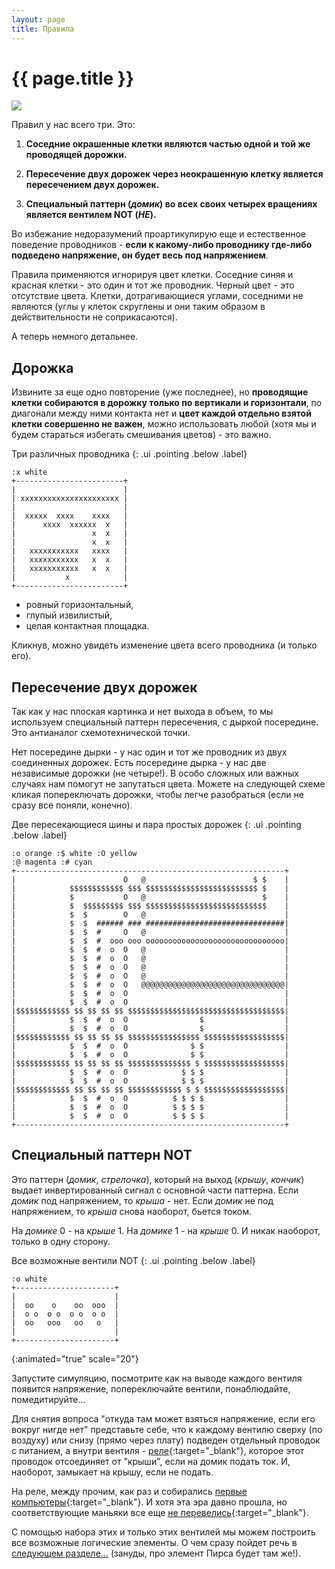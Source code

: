 ```yaml
---
layout: page
title: Правила
---
```

# {{ page.title }}
![](/wire-logic/media/rules.png)

Правил у нас всего три. Это:

1. **Соседние окрашенные клетки являются частью одной и той же проводящей дорожки.**

1. **Пересечение двух дорожек через неокрашенную клетку является пересечением двух дорожек.**

1. **Специальный паттерн (*домик*) во всех своих четырех вращениях является вентилем NOT (*НЕ*).**

Во избежание недоразумений проартикулирую еще и естественное поведение проводников - **если к какому-либо проводнику где-либо подведено напряжение, он будет весь под напряжением**.

Правила применяются игнорируя цвет клетки. Соседние синяя и красная клетки - это один и тот же проводник. Черный цвет - это отсутствие цвета. Клетки, дотрагивающиеся углами, соседними не являются (углы у клеток скруглены и они таким образом в действительности не соприкасаются).

А теперь немного детальнее.

## Дорожка

Извините за еще одно повторение (уже последнее), но **проводящие клетки собираются в дорожку только по вертикали и горизонтали**, по диагонали между ними контакта нет и **цвет каждой отдельно взятой клетки совершенно не важен**, можно использовать любой (хотя мы и будем стараться избегать смешивания цветов) - это важно.

Три различных проводника
{: .ui .pointing .below .label}
```layout
:x white
+------------------------+
|                        |
| xxxxxxxxxxxxxxxxxxxxxx |
|                        |
|  xxxxx  xxxx    xxxx   |
|      xxxx  xxxxxx  x   |
|                 x  x   |
|                 x  x   |
|   xxxxxxxxxxx   xxxx   |
|   xxxxxxxxxxx   x  x   |
|   xxxxxxxxxxx   x  x   |
|           x            |
+------------------------+
```
* ровный горизонтальный,
* глупый извилистый,
* целая контактная площадка.

Кликнув, можно увидеть изменение цвета всего проводника (и только его).

## Пересечение двух дорожек

Так как у нас плоская картинка и нет выхода в объем, то мы используем специальный паттерн пересечения, с дыркой посередине. Это антианалог схемотехнической точки.

Нет посередине дырки - у нас один и тот же проводник из двух соединенных дорожек. Есть посередине дырка - у нас две независимые дорожки (не четыре!).
В особо сложных или важных случаях нам помогут не запутаться цвета. Можете на следующей схеме кликая попереключать дорожки, чтобы легче разобраться (если не сразу все поняли, конечно).

Две пересекающиеся шины и пара простых дорожек
{: .ui .pointing .below .label}
```layout
:o orange :$ white :O yellow
:@ magenta :# cyan
+------------------------------------------------------------+
|                        O   @                        $ $    |
|            $$$$$$$$$$$$ $$$ $$$$$$$$$$$$$$$$$$$$$$$$$ $    |
|            $           O   @                          $    |
|            $  $$$$$$$$$ $$$ $$$$$$$$$$$$$$$$$$$$$$$$$$$    |
|            $  $        O   @                               |
|            $  $  ###### ### ###############################|
|            $  $  #     O   @                               |
|            $  $  #  ooo ooo ooooooooooooooooooooooooooooooo|
|            $  $  #  o  O   @                               |
|            $  $  #  o  O   @                               |
|            $  $  #  o  O   @                               |
|            $  $  #  o  O   @                               |
|            $  $  #  o  O   @@@@@@@@@@@@@@@@@@@@@@@@@@@@@@@@|
|            $  $  #  o  O                                   |
|            $  $  #  o  O                                   |
|$$$$$$$$$$$$ $$ $$ $$ $$ $$$$$$$$$$$$$$$$$$$$$$$$$$$$$$$$$$$|
|            $  $  #  o  O                $                  |
|            $  $  #  o  O                $                  |
|$$$$$$$$$$$$ $$ $$ $$ $$ $$$$$$$$$$$$$$$$ $$$$$$$$$$$$$$$$$$|
|            $  $  #  o  O              $ $                  |
|            $  $  #  o  O              $ $                  |
|$$$$$$$$$$$$ $$ $$ $$ $$ $$$$$$$$$$$$$$ $ $$$$$$$$$$$$$$$$$$|
|            $  $  #  o  O            $ $ $                  |
|            $  $  #  o  O            $ $ $                  |
|$$$$$$$$$$$$ $$ $$ $$ $$ $$$$$$$$$$$$ $ $ $$$$$$$$$$$$$$$$$$|
|            $  $  #  o  O          $ $ $ $                  |
|            $  $  #  o  O          $ $ $ $                  |
|            $  $  #  o  O          $ $ $ $                  |
+------------------------------------------------------------+
```

## Специальный паттерн NOT

Это паттерн (*домик*, *стрелочка*), который на выход (*крышу*, *кончик*) выдает инвертированный сигнал с основной части паттерна. Если *домик* под напряжением, то *крыша* - нет. Если *домик* не под напряжением, то *крыша* снова наоборот, бьется током.

На *домике* 0 - на *крыше* 1. На *домике* 1 - на *крыше* 0. И никак наоборот, только в одну сторону.

Все возможные вентили NOT
{: .ui .pointing .below .label}
```layout
:o white
+----------------------+
|                      |
|  oo    o    oo  ooo  |
|  o o  o o  o o  o o  |
|  oo   ooo   oo   o   |
|                      |
+----------------------+
```
{:animated="true" scale="20"}

Запустите симуляцию, посмотрите как на выводе каждого вентиля появится напряжение, попереключайте вентили, понаблюдайте, помедитируйте...

Для снятия вопроса "откуда там может взяться напряжение, если его вокруг нигде нет" представьте себе, что к каждому вентилю сверху (по воздуху) или снизу (прямо через плату) подведен отдельный проводок с питанием, а внутри вентиля - [реле](https://en.wikipedia.org/wiki/Relay){:target="_blank"}, которое этот проводок отсоединяет от "крыши", если на домик подать ток. И, наоборот, замыкает на крышу, если не подать.

На реле, между прочим, как раз и собирались [первые компьютеры](https://ru.wikipedia.org/wiki/Марк_I_(компьютер)){:target="_blank"}. И хотя эта эра давно прошла, но соответствующие маньяки все еще [не перевелись](https://dekatronpc.com/index.php/BrainfuckPC){:target="_blank"}.

С помощью набора этих и только этих вентилей мы можем построить все возможные логические элементы. О чем сразу пойдет речь в [следующем разделе...](not-or-and.html) (зануды, про элемент Пирса будет там же!).
